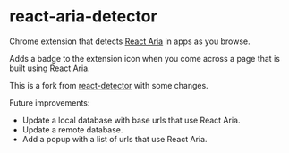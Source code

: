 react-aria-detector
===========

Chrome extension that detects [React Aria](http://react-spectrum.adobe.com/) in apps as you browse.

Adds a badge to the extension icon when you come across a page that is built using React Aria.

This is a fork from [react-detector](https://github.com/kentcdodds/react-detector) with some changes.

Future improvements:
 - Update a local database with base urls that use React Aria.
 - Update a remote database.
 - Add a popup with a list of urls that use React Aria.
